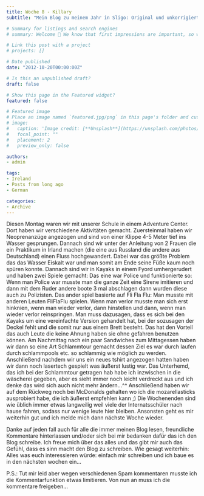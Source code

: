 ```yaml
---
title: Woche 8 - Killary
subtitle: "Mein Blog zu meinem Jahr in Sligo: Original und unkorrigiert"

# Summary for listings and search engines
# summary: Welcome 👋 We know that first impressions are important, so we've populated your new site with some initial content to help you get familiar with everything in no time.

# Link this post with a project
# projects: []

# Date published
date: "2012-10-20T00:00:00Z"

# Is this an unpublished draft?
draft: false

# Show this page in the Featured widget?
featured: false

# Featured image
# Place an image named `featured.jpg/png` in this page's folder and customize its options here.
# image:
#   caption: 'Image credit: [**Unsplash**](https://unsplash.com/photos/CpkOjOcXdUY)'
#   focal_point: ""
#   placement: 2
#   preview_only: false

authors:
- admin

tags:
- Ireland
- Posts from long ago
- German

categories:
- Archive
---
```


Diesen Montag waren wir mit unserer Schule in einem Adventure Center. Dort haben wir verschiedene Aktivitäten gemacht. Zuersteinmal haben wir Neoprenanzüge angezogen und sind von einer Klippe 4-5 Meter tief ins Wasser gesprungen. Dannach sind wir unter der Anleitung von 2 Frauen die ein Praktikum in Irland machen (die eine aus Russland die andere aus Deutschland) einen Fluss hochgewandert. Dabei war das größte Problem das das Wasser Eiskalt war und man somit am Ende seine Füße kaum noch spüren konnte. Dannach sind wir in Kayaks in einem Fyord umhergerudert und haben zwei Spiele gemacht: Das eine war Police und funktionierte so: Wenn man Police war musste man die ganze Zeit eine Sirene imitieren und dann mit dem Ruder andere boote 3 mal abschlagen dann wurden diese auch zu Polizisten. Das ander spiel basierte auf Fli Fla Flu: Man musste mit anderen Leuten FliFlaFlu spielen. Wenn man verlor musste man sich erst hinknien, wenn man wieder verlor, dann hinstellen und dann, wenn man wieder verlor reinspringen. Man muss dazusagen, dass es sich bei den Kayaks um eine vereinfachte Version gehandelt hat, bei der sozusagen der Deckel fehlt und die somit nur aus einem Brett besteht. Das hat den Vorteil das auch Leute die keine Ahnung haben sie ohne gefahren benutzen können. Am Nachmittag nach ein paar Sandwiches zum Mittagessen haben wir dann so eine Art Schlammtour gemacht dessen Ziel es war durch laufen durch schlammpools etc. so schlammig wie möglich zu werden. Anschließend nachdem wir uns ein neues tshirt angezogen hatten haben wir dann noch lasertech gespielt was äußerst lustig war. Das Unterhemd, das ich bei der Schlammtour getragen hab habe ich inzwischen in die wäscherei gegeben, aber es sieht immer noch leicht verdreckt aus und ich denke das wird sich auch nicht mehr ändern...^^
Anschließend haben wir auf dem Rückweg noch bei McDonalds gehalten wo ich die mozarellasticks ausprobiert habe, die ich äußerst empfehlen kann ;)
Die Wochenenden sind wie üblich immer etwas langweilig weil viele der Internatsschüler nach hause fahren, sodass nur wenige leute hier bleiben. Ansonsten geht es mir weiterhin gut und ich melde mich dann nächste Woche wieder.

Danke auf jeden fall auch für alle die immer meinen Blog lesen, freundliche Kommentare hinterlassen und/oder sich bei mir bedanken dafür das ich den Blog schreibe. Ich freue mich über das alles und das gibt mir auch das Gefühl, dass es sinn macht den Blog zu schreiben. Wie gesagt weiterhin: Alles was euch interessieren würde: einfach mir schreiben und ich baue es in den nächsten wochen ein...

P.S.: Tut mir leid aber wegen verschiedenen Spam kommentaren musste ich die Kommentarfunktion etwas limitieren. Von nun an muss ich die kommentare freigeben...